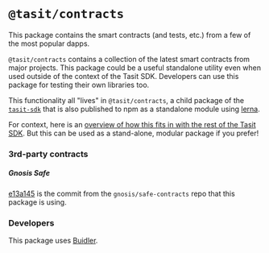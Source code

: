 # `@tasit/contracts`

This package contains the smart contracts (and tests, etc.) from a few of the most popular dapps.

`@tasit/contracts` contains a collection of the latest smart contracts from major projects. This package could be a useful standalone utility even when used outside of the context of the Tasit SDK. Developers can use this package for testing their own libraries too.

This functionality all "lives" in `@tasit/contracts`, a child package of the [`tasit-sdk`](https://github.com/tasitlabs/tasit-sdk) that is also published to npm as a standalone module using [lerna](https://lerna.js.org/).

For context, here is an [overview of how this fits in with the rest of the Tasit SDK](https://docs.tasit.io/docs/project-layout). But this can be used as a stand-alone, modular package if you prefer!

### 3rd-party contracts

##### Gnosis Safe
[e13a145](https://github.com/gnosis/safe-contracts/tree/e13a145485f35514e19284dbcd16df9fe2f893ca) is the commit from the `gnosis/safe-contracts` repo that this package is using.

### Developers

This package uses [Buidler](https://buidler.dev/).
